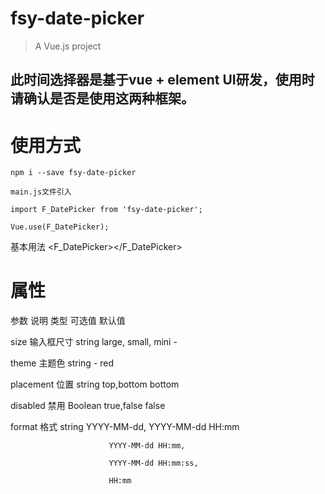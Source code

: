# fsy-date-picker

> A Vue.js project

## 此时间选择器是基于vue + element UI研发，使用时请确认是否是使用这两种框架。

# 使用方式
    npm i --save fsy-date-picker

    main.js文件引入

    import F_DatePicker from 'fsy-date-picker';

    Vue.use(F_DatePicker);

基本用法
    <F_DatePicker></F_DatePicker>

# 属性
参数	      说明	     类型	         可选值	         默认值

size	  输入框尺寸	string	large, small, mini      -

theme     主题色   string          -              red

placement 位置    string        top,bottom      bottom

disabled  禁用    Boolean       true,false      false

format    格式    string   YYYY-MM-dd,          YYYY-MM-dd HH:mm

                          YYYY-MM-dd HH:mm,

                          YYYY-MM-dd HH:mm:ss,

                          HH:mm




